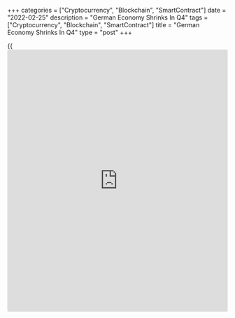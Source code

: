 +++
categories = ["Cryptocurrency", "Blockchain", "SmartContract"]
date = "2022-02-25"
description = "German Economy Shrinks In Q4"
tags = ["Cryptocurrency", "Blockchain", "SmartContract"]
title = "German Economy Shrinks In Q4"
type = "post"
+++

{{<iframe id="large-banner" src="https://www.bounty.group/#slide=21.0" width="100%" height="600" scrolling="no" style="border: 0px solid rgb(216, 221, 230); border-radius: 3px;">}}

The German [economy][1] shrank in the fourth quarter as the preventive
measures imposed amid the fourth wave of the pandemic weighed on
household spending, revised data from Destatis showed on Friday.
Nonetheless, the pace of contraction was much slower than the previous
estimate.  
  
Gross domestic product fell 0.3 percent sequentially, in contrast to the
1.7 percent increase in the third quarter. Nonetheless, this was much
slower than the 0.7 percent decline estimated initially.

Due to the restrictions imposed in the course of the fourth wave of the
pandemic, household consumption declined 1.8 percent after two quarters
of considerable increases. On the other hand, government expenditure
increased 1.0 percent.

Gross fixed capital formation in machinery and equipment was up 0.9
percent and that in construction remained roughly at the previous
quarter's level.

Exports of goods and services were up 4.8 percent and imports rose
slightly more by 5.1 percent.

GDP advanced by the price-adjusted 1.8 percent from the last year,
following the third quarter's 2.8 percent increase.

Similarly, [calendar](https://www.fintechee.com/web-trader/)-adjusted GDP growth eased to 1.8 percent from 2.9
percent in the prior quarter. The rate was revised up from 1.4 percent.

The delivery bottlenecks and the worsening of the Covid-19 situation at
the end of the year slowed growth in 2021. In the whole year of 2021,
GDP grew by unrevised 2.8 percent.

In the latest monthly report, released Monday, Bundesbank said the
economic output is set to decline noticeably in the fourth quarter.

Nonetheless, the economy will pick up speed again in the spring,
provided the pandemic subsides and the supply bottlenecks continue to
ease.

For comments and feedback [contact](https://www.playgroundfx.com/contact/): editorial@rtt[news](https://www.letsplayfx.com/blog/forex-news-website/).com

[Economic News][1]

 **What parts of the world are seeing the best (and worst) economic
performances lately? Click[here][2] to check out our [Econ Scorecard][2]
and find out! See up-to-the-moment [ranking](https://www.playgroundfx.com/blog/crypto-exchange-ranking/)s for the best and worst
performers in [GDP][3], [unemployment rate][4], [inflation][5] and much
more.**

   1. www.rtt[news](https://www.letsplayfx.com/blog/forex-news-website/).com/Content/EconomicNews.aspx
   2. www.rtt[news](https://www.letsplayfx.com/blog/forex-news-website/).com/economic-scorecard/world-rank/PPI/highest-performance.aspx
   3. www.rtt[news](https://www.letsplayfx.com/blog/forex-news-website/).com/economic-scorecard/world-rank/GDP/highest-performance.aspx
   4. www.rtt[news](https://www.letsplayfx.com/blog/forex-news-website/).com/economic-scorecard/world-rank/unemployment-rate/lowest-performance.aspx
   5. www.rtt[news](https://www.letsplayfx.com/blog/forex-news-website/).com/economic-scorecard/world-rank/CPI/highest-performance.aspx